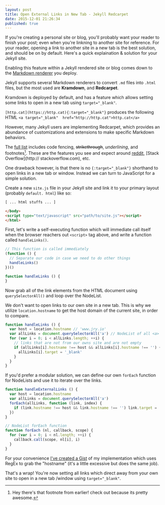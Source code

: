 ```yaml
---
layout: post
title: Open External Links in New Tab - Jekyll Redcarpet
date: 2015-12-01 21:26:34
published: true
---
```


If you're creating a personal site or blog, you'll probably want your reader to finish your post; even when you're linkning to another site for reference. For your reader, opening a link to another site in a new tab is the best solution, and should be on by default. Here's a quick explaination & solution for your Jekyll site.

Enabling this feature within a Jekyll rendered site or blog comes down to the [Markdown renderer](http://jekyllrb.com/docs/configuration/#markdown-options) you deploy.

Jekyll supports several Markdown renderers to convert `.md` files into `.html` files, but the most 
used are **Kramdown**, and **Redcarpet**.

Kramdown is deployed by default, and has a feature which allows setting some links to open in a new 
tab using `target="_blank"`.

`[http.cat](https://http.cat){:target="_blank"}` produces the following HTML `<a target="_blank" 
href="http://http.cat">http.cat</a>`

However, many Jekyll users are implementing Redcarpet, which provides an abundance of customizations 
and extensions to make specific Markdown behaviors.

The [full list](https://github.com/vmg/redcarpet#and-its-like-really-simple-to-use) includes code fencing, ~~strikethrough~~, _underlining_, and footnotes[^1]. These 
are the features you see and expect around [reddit](https://reddit.com), [Stack Overflow](http://
stackoverflow.com), etc.

One drawback however, is that there is no `{:target="_blank"}` shorthand to open links in a new tab 
or window. Instead we can turn to JavaScript for a simple solution.


Create a new `site.js` file in your Jekyll site and link it to your primary layout (probably `default.
html`) like so:

```html
[ ... html stuffs ... ]

</body>
<script type="text/javascript" src="path/to/site.js"></script>
</html>
```
First, let's write a self-executing function which will immediate call itself when the browser 
reachers out `<script>` tag above, and write a function called `handleLinks()`.


```js
// This function is called immediately
(function () {
  // Separate our code in case we need to do other things
  handleLinks()
})()

function handleLinks () {
}
```

Now grab all of the link elements from the HTML document using `querySelectorAll()` and loop over the 
NodeList.

We don't want to open links to our own site in a new tab. This is why we utilize `location.hostname` 
to get the host domain of the current site, in order to compare.

```js
function handleLinks () {
  var host = location.hostname // 'www.jry.io'
  var allLinks = document.querySelectorAll('a') // NodeList of all <a> elements
  for (var i = 0; i < allLinks.length; ++i) {
    // links that are not from our owns site and are not empty
    if (allLinks[i].hostname !== host && allLinks[i].hostname !== '') {
      allLinks[i].target = '_blank'
    }
  }
}
```

If you'd prefer a modular solution, we can define our own `forEach` function for NodeLists and use 
it to iterate over the links.

```js
function handleExternalLinks () {
  var host = location.hostname
  var allLinks = document.querySelectorAll('a')
  forEach(allLinks, function (link, index) {
    if (link.hostname !== host && link.hostname !== '') link.target = '_blank'
  })
}

// NodeList forEach function
function forEach (nl, callback, scope) {
  for (var i = 0; i < nl.length; ++i) {
    callback.call(scope, nl[i], i)
  }
}
```

For your convenience [I've created a Gist](https://gist.github.com/thebearjew/4ad55d2030f488df8e12) of my implementation which uses RegEx to grab the 
"hostname" (it's a little excessive but does the same job).

That's a wrap! You're now setting all links which direct away from your own site to open in a new tab
/window using `target="_blank"`. 

[^1]: Hey there's that footnote from earlier! check out [](https://reddit.com/r/dailyprogrammer) 
because its pretty awesome.
